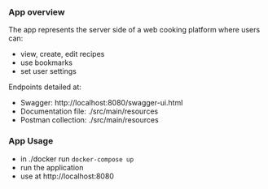 ### App overview
The app represents the server side of a web cooking platform where users can: 
- view, create, edit recipes
- use bookmarks 
- set user settings

Endpoints detailed at:
- Swagger: http://localhost:8080/swagger-ui.html
- Documentation file: ./src/main/resources
- Postman collection: ./src/main/resources

### App Usage
- in ./docker run ``` docker-compose up ``` 
- run the application
- use at http://localhost:8080
